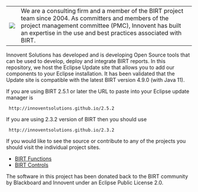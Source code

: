 <table>
<tr>
<td><a href='http://www.innoventsolutions.com/birt-consulting.html'><img src='http://www.innoventsolutions.com/pics/logo_innovent.gif' /></a>
</td>
<td>
We are a consulting firm and a member of the BIRT project team since 2004.  As committers and members of the project management committee (PMC), Innovent has built an expertise in the use and best practices associated with BIRT.<br>
</td>
</tr>
</table>

Innovent Solutions has developed and is developing Open Source tools that can be used to develop, deploy and integrate BIRT reports.  In this repository, we host the Eclipse Update site that allows you to add our components to your Eclipse installation. It has been validated that the Update site is compatible with the latest BIRT version 4.9.0 (with Java 11).

If you are using BIRT 2.5.1 or later the URL to paste into your Eclipse update manager is
```
 http://innoventsolutions.github.io/2.5.2
```

If you are using 2.3.2 version of BIRT then you should use
```
 http://innoventsolutions.github.io/2.3.2
```


If you would like to see the source or contribute to any of the projects you should visit the individual project sites.

  * [BIRT Functions](https://github.com/innoventsolutions/birt-functions-lib)
  * [BIRT Controls](https://github.com/innoventsolutions/birt-controls-lib)

The software in this project has been donated back to the BIRT community by Blackboard and Innovent under an Eclipse Public License 2.0.
